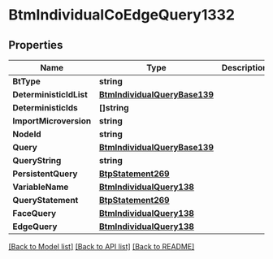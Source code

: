 # BtmIndividualCoEdgeQuery1332

## Properties

Name | Type | Description | Notes
------------ | ------------- | ------------- | -------------
**BtType** | **string** |  | [optional] 
**DeterministicIdList** | [**BtmIndividualQueryBase139**](BTMIndividualQueryBase-139.md) |  | [optional] 
**DeterministicIds** | **[]string** |  | [optional] 
**ImportMicroversion** | **string** |  | [optional] 
**NodeId** | **string** |  | [optional] 
**Query** | [**BtmIndividualQueryBase139**](BTMIndividualQueryBase-139.md) |  | [optional] 
**QueryString** | **string** |  | [optional] 
**PersistentQuery** | [**BtpStatement269**](BTPStatement-269.md) |  | [optional] 
**VariableName** | [**BtmIndividualQuery138**](BTMIndividualQuery-138.md) |  | [optional] 
**QueryStatement** | [**BtpStatement269**](BTPStatement-269.md) |  | [optional] 
**FaceQuery** | [**BtmIndividualQuery138**](BTMIndividualQuery-138.md) |  | [optional] 
**EdgeQuery** | [**BtmIndividualQuery138**](BTMIndividualQuery-138.md) |  | [optional] 

[[Back to Model list]](../README.md#documentation-for-models) [[Back to API list]](../README.md#documentation-for-api-endpoints) [[Back to README]](../README.md)



